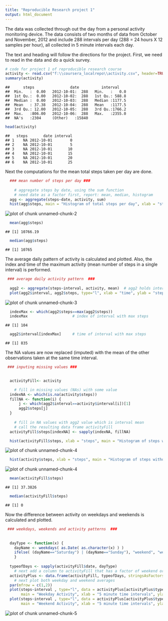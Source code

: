 ```yaml
---
title: "Reproducible Research project 1"
output: html_document
---
```


The data was collected through out the day from a personal activity monitoring device.  The data consists of two months of data from October and November, 2012 and include 288 intervals per day (288 = 24 hours X 12 samples per hour), all collected in 5 minute intervals each day.


The text and heading will follow the directions for the project.  First, we need to read in the data and do a quick survey.


```r
# code for project 1 of reproducible research course
activity <- read.csv("f:\\coursera_localrepo\\activity.csv", header=TRUE)
summary(activity)
```

```
##      steps                date          interval     
##  Min.   :  0.00   2012-10-01:  288   Min.   :   0.0  
##  1st Qu.:  0.00   2012-10-02:  288   1st Qu.: 588.8  
##  Median :  0.00   2012-10-03:  288   Median :1177.5  
##  Mean   : 37.38   2012-10-04:  288   Mean   :1177.5  
##  3rd Qu.: 12.00   2012-10-05:  288   3rd Qu.:1766.2  
##  Max.   :806.00   2012-10-06:  288   Max.   :2355.0  
##  NA's   :2304     (Other)   :15840
```

```r
head(activity)
```

```
##   steps       date interval
## 1    NA 2012-10-01        0
## 2    NA 2012-10-01        5
## 3    NA 2012-10-01       10
## 4    NA 2012-10-01       15
## 5    NA 2012-10-01       20
## 6    NA 2012-10-01       25
```

Next the computations for the mean total steps taken per day are done.


```r
  ### mean number of steps per day ###
  
    # aggregate steps by date, using the sum function
    # need date as a factor first, report: mean, median, histogram
  agg <- aggregate(steps~date, activity, sum)
  hist(agg$steps, main = "Histogram of total steps per day", xlab = "steps")
```

![plot of chunk unnamed-chunk-2](figure/unnamed-chunk-2-1.png)

```r
  mean(agg$steps)
```

```
## [1] 10766.19
```

```r
  median(agg$steps)
```

```
## [1] 10765
```

The average daily pattern of activity is calculated and plotted.  Also, the index and time of the maximum activity (mean number of steps in a single interval) is performed.


```r
 ### average daily activity pattern  ###
  
  agg2 <- aggregate(steps~interval, activity, mean)  # agg2 holds interval mean steps
  plot(agg2$interval, agg2$steps, type="l", xlab = "time", ylab = "steps", main = "Average steps taken at different times per day")
```

![plot of chunk unnamed-chunk-3](figure/unnamed-chunk-3-1.png)

```r
  indexMax <- which(agg2$steps==max(agg2$steps))
  indexMax                    # index of interval with max steps
```

```
## [1] 104
```

```r
  agg2$interval[indexMax]     # time of interval with max steps
```

```
## [1] 835
```

The NA values are now replaced (imputed) with the mean of the other observations taken at the same time interval.


```r
 ### inputing missing values ### 

  
  activityFill<- activity      

    # fill in missing values (NAs) with some value
  indexNA <- which(is.na(activity$steps))
  fillNA <- function(i) {
      j <- which(agg2$interval==activity$interval[i])[1]
      agg2$steps[j]
  }
  
    # fill in NA values with agg2 value which is interval mean 
    # call the resulting data frame activityFill
  activityFill$steps[indexNA] <- sapply(indexNA, fillNA)

  hist(activityFill$steps, xlab = "steps", main = "Histogram of steps with NAs imputed valuesa")
```

![plot of chunk unnamed-chunk-4](figure/unnamed-chunk-4-1.png)

```r
  hist(activity$steps, xlab = "steps", main = "Histogram of steps without replacing NAs")
```

![plot of chunk unnamed-chunk-4](figure/unnamed-chunk-4-2.png)

```r
  mean(activityFill$steps)
```

```
## [1] 37.3826
```

```r
  median(activityFill$steps)
```

```
## [1] 0
```
Now the difference between activity on weekdays and weekends is calculated and plotted.


```r
 ### weekdays, weekends and activity patterns  ###
  
  
  dayType <- function(x) {
    dayName <- weekdays( as.Date( as.character(x) ) )
    ifelse( (dayName=="Saturday") | (dayName=="Sunday"), "weekend", "weekday" )
    }
  
  typeofDays <- sapply(activityFill$date, dayType)
    # next add a column to activityFill that has a factor of weekend or weekday
  activityPlus <- data.frame(activityFill, typeofDays, stringsAsFactors = TRUE)
    # next plot both weekday and weekend averages
  par(mfrow = c(1,2))
  plot(steps~interval , type="l", data = activityPlus[activityPlus$typeofDays == "weekday",], 
       main = "Weekday Activity", xlab = "5 minute time intervals", ylab = "average steps")
  plot(steps~interval , type="l", data = activityPlus[activityPlus$typeofDays == "weekend",], 
       main = "Weekend Activity", xlab = "5 minute time intervals", ylab = "average steps")
```

![plot of chunk unnamed-chunk-5](figure/unnamed-chunk-5-1.png)

